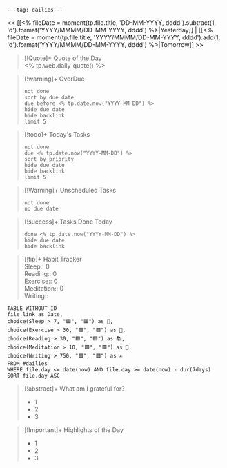 
```
---tag: dailies---
```

<< [[<% fileDate = moment(tp.file.title, 'DD-MM-YYYY, dddd').subtract(1, 'd').format('YYYY/MMMM/DD-MM-YYYY, dddd') %>|Yesterday]] | [[<% fileDate = moment(tp.file.title, 'YYYY/MMMM/DD-MM-YYYY, dddd').add(1, 'd').format('YYYY/MMMM/DD-MM-YYYY, dddd') %>|Tomorrow]] >>

> [!Quote]+ Quote of the Day  
> <% tp.web.daily_quote() %>

> [!warning]+ OverDue  
> ```tasks  
> not done  
> sort by due date  
> due before <% tp.date.now("YYYY-MM-DD") %>  
> hide due date  
> hide backlink  
> limit 5  
> ```

> [!todo]+ Today's Tasks  
> ```tasks  
> not done  
> due <% tp.date.now("YYYY-MM-DD") %>  
> sort by priority  
> hide due date  
> hide backlink  
> limit 5  
> ```

> [!Warning]+ Unscheduled Tasks  
> ```tasks  
> not done  
> no due date

> [!success]+ Tasks Done Today  
> ```tasks  
> done <% tp.date.now("YYYY-MM-DD") %>  
> hide due date  
> hide backlink

> [!tip]+ Habit Tracker  
> Sleep:: 0  
> Reading:: 0  
> Exercise:: 0  
> Meditation:: 0  
> Writing::

```dataview  
TABLE WITHOUT ID  
file.link as Date,  
choice(Sleep > 7, "🟩", "🟥") as 🛌,  
choice(Exercise > 30, "🟩", "🟥") as 🏃,  
choice(Reading > 30, "🟩", "🟥") as 📚,  
choice(Meditation > 10, "🟩", "🟥") as 🧘,  
choice(Writing > 750, "🟩", "🟥") as ✍️  
FROM #dailies  
WHERE file.day <= date(now) AND file.day >= date(now) - dur(7days)  
SORT file.day ASC  
```

> [!abstract]+ What am I grateful for?  
> - 1  
> - 2  
> - 3
 
>[!Important]+ Highlights of the Day  
>- 1  
>- 2  
>- 3



